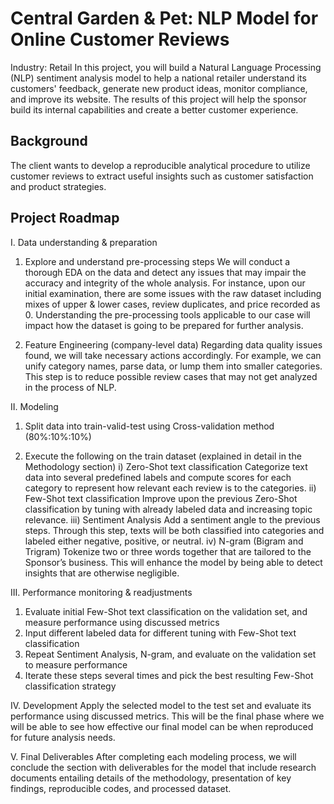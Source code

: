 # Central Garden & Pet: NLP Model for Online Customer Reviews
 
Industry: Retail
In this project, you will build a Natural Language Processing (NLP) sentiment analysis model to help a national retailer understand its customers' feedback, generate new product ideas, monitor compliance, and improve its website. The results of this project will help the sponsor build its internal capabilities and create a better customer experience.


## Background
The client wants to develop a reproducible analytical procedure to utilize customer reviews to extract useful insights such as customer satisfaction and product strategies.

## Project Roadmap 
I.  Data understanding & preparation
1.  Explore and understand pre-processing steps
	We will conduct a thorough EDA on the data and detect any issues that may impair the accuracy and integrity of the whole analysis. For instance, upon our initial examination, there are some issues with the raw dataset including mixes of upper & lower cases, review duplicates, and price recorded as 0. Understanding the pre-processing tools applicable to our case will impact how the dataset is going to be prepared for further analysis. 

2.  Feature Engineering (company-level data)
	Regarding data quality issues found, we will take necessary actions accordingly. For example, we can unify category names, parse data, or lump them into smaller categories. This step is to reduce possible review cases that may not get analyzed in the process of NLP.


II. Modeling
1. Split data into train-valid-test using Cross-validation method (80%:10%:10%)

2. Execute the following on the train dataset (explained in detail in the Methodology section)
	i) Zero-Shot text classification
   Categorize text data into several predefined labels and compute scores for each category to represent how relevant each review is to the categories.
ii) Few-Shot text classification
     Improve upon the previous Zero-Shot classification by tuning with already labeled data and increasing topic relevance.
iii) Sentiment Analysis
    Add a sentiment angle to the previous steps. Through this step, texts will be both classified into categories and labeled either negative, positive, or neutral.
iv) N-gram (Bigram and Trigram)
      Tokenize two or three words together that are tailored to the Sponsor’s business. This will enhance the model by being able to detect insights that are otherwise negligible. 

III. Performance monitoring & readjustments
1. Evaluate initial Few-Shot text classification on the validation set, and measure performance using discussed metrics 
2. Input different labeled data for different tuning with Few-Shot text classification
3. Repeat Sentiment Analysis, N-gram, and evaluate on the validation set to measure performance
4. Iterate these steps several times and pick the best resulting Few-Shot classification strategy

IV. Development
Apply the selected model to the test set and evaluate its performance using discussed metrics. This will be the final phase where we will be able to see how effective our final model can be when reproduced for future analysis needs.

V. Final Deliverables 
After completing each modeling process, we will conclude the section with deliverables for the model that include research documents entailing details of the methodology, presentation of key findings, reproducible codes, and processed dataset. 
